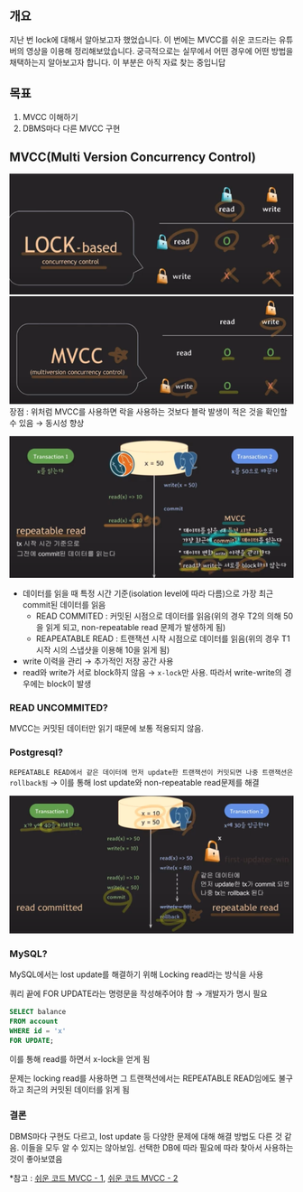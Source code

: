 ## 개요

지난 번 lock에 대해서 알아보고자 했었습니다. 이 번에는 MVCC를 쉬운 코드라는 유튜버의 영상을 이용해 정리해보았습니다. 궁극적으로는 실무에서 어떤 경우에 어떤 방법을 채택하는지 알아보고자 합니다. 이 부분은 아직 자료 찾는 중입니답

## 목표

1. MVCC 이해하기
2. DBMS마다 다른 MVCC 구현

## MVCC(Multi Version Concurrency Control)

![image.png](./image/MVCC_1.png)
![image.png](./image/MVCC_2.png)
장점 : 위처럼 MVCC를 사용하면 락을 사용하는 것보다 블락 발생이 적은 것을 확인할 수 있음 → 동시성 향상

![image.png](./image/MVCC_3.png)

- 데이터를 읽을 때 특정 시간 기준(isolation level에 따라 다름)으로 가장 최근 commit된 데이터를 읽음
    - READ COMMITED : 커밋된 시점으로 데이터를 읽음(위의 경우 T2의 의해 50을 읽게 되고, non-repeatable read 문제가 발생하게 됨)
    - REAPEATABLE READ : 트랜잭션 시작 시점으로 데이터를 읽음(위의 경우 T1 시작 시의 스냅샷을 이용해 10을 읽게 됨)
- write 이력을 관리 → 추가적인 저장 공간 사용
- read와 write가 서로 block하지 않음 → `x-lock`만 사용. 따라서 write-write의 경우에는 block이 발생

### READ UNCOMMITED?

MVCC는 커밋된 데이터만 읽기 때문에 보통 적용되지 않음.

### Postgresql?

`REPEATABLE READ에서 같은 데이터에 먼저 update한 트랜잭션이 커밋되면 나중 트랜잭션은 rollback됨` → 이를 통해 lost update와 non-repeatable read문제를 해결

![image.png](./image/MVCC_4.png)

### MySQL?

MySQL에서는 lost update를 해결하기 위해 Locking read라는 방식을 사용

쿼리 끝에 FOR UPDATE라는 명령문을 작성해주어야 함 → 개발자가 명시 필요

```sql
SELECT balance
FROM account
WHERE id = 'x'
FOR UPDATE;
```

이를 통해 read를 하면서 x-lock을 얻게 됨

문제는 locking read를 사용하면 그 트랜잭션에서는 REPEATABLE READ임에도 불구하고 최근의 커밋된 데이터를 읽게 됨

### 결론

DBMS마다 구현도 다르고, lost update 등 다양한 문제에 대해 해결 방법도 다른 것 같음. 이들을 모두 알 수 있지는 않아보임. 선택한 DB에 따라 필요에 따라 찾아서 사용하는 것이 좋아보였음

\*참고 : [쉬운 코드 MVCC - 1](https://www.youtube.com/watch?v=wiVvVanI3p4), [쉬운 코드 MVCC - 2](https://www.youtube.com/watch?v=-kJ3fxqFmqA)
